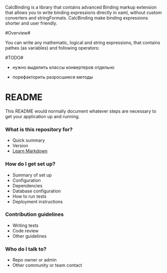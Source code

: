 CalcBinding is a library that contains advanced Binding markup extension that allows you to write binding expressions directly in xaml, without custom converters and stringFormats. CalcBinding make binding expressions shorter and user friendly. 

#Overview#

You can write any mathematic, logical and string expressions, that contains pathes (as variables) and following operators:


#TODO#

* нужно выделить классы конвертеров отдельно

* порефакторить разросшиеся методы

# README #

This README would normally document whatever steps are necessary to get your application up and running.

### What is this repository for? ###

* Quick summary
* Version
* [Learn Markdown](https://bitbucket.org/tutorials/markdowndemo)

### How do I get set up? ###

* Summary of set up
* Configuration
* Dependencies
* Database configuration
* How to run tests
* Deployment instructions

### Contribution guidelines ###

* Writing tests
* Code review
* Other guidelines

### Who do I talk to? ###

* Repo owner or admin
* Other community or team contact